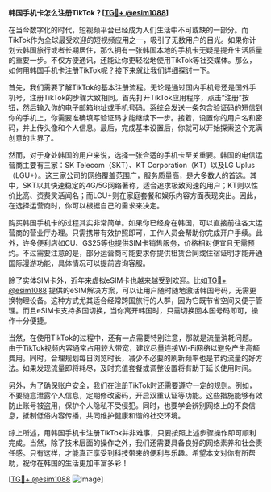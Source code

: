 **韩国手机卡怎么注册TikTok？[[TG💪+ @esim1088](https://t.me/s/esim1088)]**

在当今数字化的时代，短视频平台已经成为人们生活中不可或缺的一部分。而TikTok作为全球最受欢迎的短视频应用之一，吸引了无数用户的目光。如果你计划去韩国旅行或者长期居住，那么拥有一张韩国本地的手机卡无疑是提升生活质量的重要一步。不仅方便通讯，还能让你更轻松地使用TikTok等社交媒体。那么，如何用韩国手机卡注册TikTok呢？接下来就让我们详细探讨一下。

首先，我们需要了解TikTok的基本注册流程。无论是通过国内手机号还是国外手机号，注册TikTok的步骤大致相同。首先打开TikTok应用程序，点击“注册”按钮，然后输入你的电子邮箱地址或手机号码。系统会发送一条包含验证码的短信到你的手机上，你需要准确填写验证码才能继续下一步。接着，设置你的用户名和密码，并上传头像和个人信息。最后，完成基本设置后，你就可以开始探索这个充满创意的世界了。

然而，对于身处韩国的用户来说，选择一张合适的手机卡至关重要。韩国的电信运营商主要有三家：SK Telecom（SKT）、KT Corporation（KT）以及LG Uplus（LGU+）。这三家公司的网络覆盖范围广，服务质量高，是大多数人的首选。其中，SKT以其快速稳定的4G/5G网络著称，适合追求极致网速的用户；KT则以性价比高、资费灵活闻名；而LGU+则在家庭套餐和娱乐内容方面表现突出。因此，在选择运营商时，你可以根据自己的需求来决定。

购买韩国手机卡的过程其实非常简单。如果你已经身在韩国，可以直接前往各大运营商的营业厅办理。只需携带有效护照即可，工作人员会帮助你完成开户手续。此外，许多便利店如CU、GS25等也提供SIM卡销售服务，价格相对便宜且无需预约。不过需要注意的是，部分运营商可能要求你提供租赁合同或住宿证明才能开通国际漫游功能，具体情况可以提前咨询客服。

除了实体SIM卡外，近年来虚拟eSIM卡也越来越受到欢迎。比如[TG💪+ @esim1088](https://t.me/s/esim1088) 提供的eSIM解决方案，可以让用户随时随地激活韩国号码，无需更换物理设备。这种方式尤其适合经常跨国旅行的人群，因为它既节省空间又便于管理。而且eSIM卡支持多国切换，当你离开韩国时，只需切换回本国号码即可，操作十分便捷。

当然，在使用TikTok的过程中，还有一点需要特别注意，那就是流量消耗问题。由于TikTok视频内容通常占用较大带宽，建议尽量连接Wi-Fi网络以避免产生高额费用。同时，合理规划每日浏览时长，减少不必要的刷新频率也是节约流量的好方法。如果发现流量即将耗尽，及时充值套餐或调整设置将有助于延长使用时间。

另外，为了确保账户安全，我们在注册TikTok时还需要遵守一定的规则。例如，不要随意泄露个人信息，定期修改密码，开启双重认证等功能。这些措施能够有效防止账号被盗用，保护个人隐私不受侵犯。同时，也要学会辨别网络上的不良信息，抵制低俗内容传播，共同维护健康和谐的社交环境。

综上所述，用韩国手机卡注册TikTok并非难事，只要按照上述步骤操作即可顺利完成。当然，除了技术层面的操作之外，我们还需要具备良好的网络素养和社会责任感。只有这样，才能真正享受到科技带来的便利与乐趣。希望本文对你有所帮助，祝你在韩国的生活更加丰富多彩！

[[TG💪+ @esim1088](https://t.me/s/esim1088) ![Image](https://i.postimg.cc/4NQfJmqS/Snipaste-2025-05-13-00-14-12.png)]